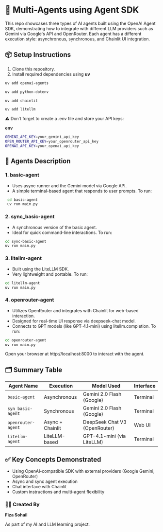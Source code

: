 # 🤖 Multi-Agents using Agent SDK

This repo showcases three types of AI agents built using the OpenAI Agent SDK, demonstrating how to integrate with different LLM providers such as Gemini via Google's API and OpenRouter. Each agent has a different execution style: asynchronous, synchronous, and Chainlit UI integration.

## 📦 Setup Instructions

1. Clone this repository.
2. Install required dependencies using **uv**


```bash 
uv add openai-agents
```
```bash 
uv add python-dotenv
```
```bash 
uv add chainlit
```
```bash 
uv add litellm
```


⚠️ Don’t forget to create a .env file and store your API keys:

**env**

```bash 
GEMINI_API_KEY=your_gemini_api_key 
OPEN_ROUTER_API_KEY=your_openrouter_api_key
OPENAI_API_KEY=your_openai_api_key
```
## 📂 Agents Description
### 1. basic-agent
- Uses async runner and the Gemini model via Google API.
- A simple terminal-based agent that responds to user prompts.
To run:
```bash
 cd basic-agent
 uv run main.py
 ```

### 2. sync_basic-agent
- A synchronous version of the basic agent.
- Ideal for quick command-line interactions.
 To run:
 ```bash
 cd sync-basic-agent
 uv run main.py
 ```

### 3. litellm-agent
- Built using the LiteLLM SDK.
- Very lightweight and portable.
To run:
 ```bash
 cd litellm-agent
 uv run main.py
 ```

### 4. openrouter-agent
- Utilizes OpenRouter and integrates with Chainlit for web-based interaction.
- Designed for real-time UI response via deepseek-chat model.
- Connects to GPT models (like GPT-4.1-mini) using litellm.completion.
To run: 
 ```bash
 cd openrouter-agent
 uv run main.py
 ```
Open your browser at http://localhost:8000 to interact with the agent.

## 🗂️ Summary Table
| Agent Name       | Execution        | Model Used                        | Interface |
|------------------|------------------|-----------------------------------|-----------|
| `basic-agent`     | Asynchronous      | Gemini 2.0 Flash (Google)         | Terminal  |
| `syn_basic-agent` | Synchronous       | Gemini 2.0 Flash (Google)         | Terminal  |
| `openrouter-agent`| Async + Chainlit  | DeepSeek Chat V3 (OpenRouter)     | Web UI    |
| `litellm-agent`   | LiteLLM-based     | GPT-4.1-mini (via LiteLLM)        | Terminal  |




## ✅ Key Concepts Demonstrated
- Using OpenAI-compatible SDK with external providers (Google Gemini, OpenRouter)
- Async and sync agent execution
- Chat interface with Chainlit
- Custom instructions and multi-agent flexibility


### 👨‍🏫 Created By

**Fiza Sohail**

As part of my AI and LLM learning project.

